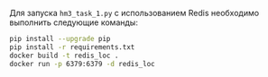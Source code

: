 Для запуска `hm3_task_1.py` с использованием Redis необходимо выполнить следующие команды:
```sh
pip install --upgrade pip
pip install -r requirements.txt
docker build -t redis_loc .
docker run -p 6379:6379 -d redis_loc
```